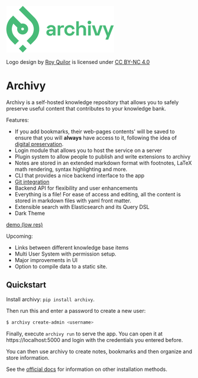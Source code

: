 ![logo](docs/img/logo.png)

Logo design by [Roy Quilor](https://www.quilor.com/) is licensed under [CC BY-NC 4.0](https://creativecommons.org/licenses/by-nc/4.0)

# Archivy

Archivy is a self-hosted knowledge repository that allows you to safely preserve useful content that contributes to your knowledge bank.

Features:

- If you add bookmarks, their web-pages contents' will be saved to ensure that you will **always** have access to it, following the idea of [digital preservation](https://jeffhuang.com/designed_to_last/).
- Login module that allows you to host the service on a server
- Plugin system to allow people to publish and write extensions to archivy
- Notes are stored in an extended markdown format with footnotes, LaTeX math rendering, syntax highlighting and more. 
- CLI that provides a nice backend interface to the app
- [Git integration](https://github.com/archivy/archivy-git)
- Backend API for flexibility and user enhancements
- Everything is a file! For ease of access and editing, all the content is stored in markdown files with yaml front matter.
- Extensible search with Elasticsearch and its Query DSL
- Dark Theme


[demo (low res)](https://www.uzpg.me/assets/images/archivy.gif)


Upcoming:

- Links between different knowledge base items
- Multi User System with permission setup.
- Major improvements in UI
- Option to compile data to a static site.

## Quickstart


Install archivy: `pip install archivy`.

Then run this and enter a password to create a new user:

```bash
$ archivy create-admin <username>
```

Finally, execute `archivy run` to serve the app. You can open it at https://localhost:5000 and login with the credentials you entered before.

You can then use archivy to create notes, bookmarks and then organize and store information.

See the [official docs](https://archivy.github.io) for information on other installation methods.
